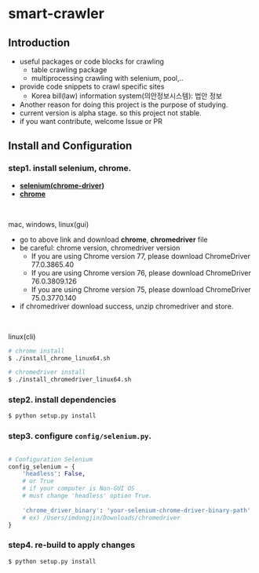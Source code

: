# smart-crawler

## Introduction

- useful packages or code blocks for crawling
    - table crawling package
    - multiprocessing crawling with selenium, pool,..
- provide code snippets to crawl specific sites
    - Korea bill(law) information system(의안정보시스템): 법안 정보
- Another reason for doing this project is the purpose of studying.
- current version is alpha stage. so this project not stable. 
- if you want contribute, welcome Issue or PR 

## Install and Configuration

### **step1. install selenium, chrome.** 
 - [**selenium(chrome-driver)**](https://sites.google.com/a/chromium.org/chromedriver/home)
 - [**chrome**](https://www.google.com/intl/ko/chrome/)

<br>

mac, windows, linux(gui)
 - go to above link and download **chrome**, **chromedriver** file
 - be careful: chrome version, chromedriver version
    - If you are using Chrome version 77, please download ChromeDriver 77.0.3865.40
    - If you are using Chrome version 76, please download ChromeDriver 76.0.3809.126
    - If you are using Chrome version 75, please download ChromeDriver 75.0.3770.140  
 - if chromedriver download success, unzip chromedriver and store. 
 
 <br>
 
linux(cli)
 ```bash
# chrome install
$ ./install_chrome_linux64.sh

# chromedriver install
$ ./install_chromedriver_linux64.sh
```
### **step2. install dependencies**
```bash
$ python setup.py install
```

### **step3. configure `config/selenium.py`.** 
```python

# Configuration Selenium
config_selenium = {
    'headless': False, 
    # or True
    # if your computer is Non-GUI OS 
    # must change 'headless' option True. 
    
    'chrome_driver_binary': 'your-selenium-chrome-driver-binary-path'
    # ex) /Users/imdongjin/Downloads/chromedriver
}
```

### **step4. re-build to apply changes**

```bash
$ python setup.py install
```
